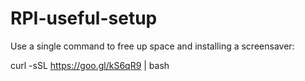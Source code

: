 # RPI-useful-setup
Use a single command to free up space and installing a screensaver:

curl -sSL https://goo.gl/kS6qR9 | bash
